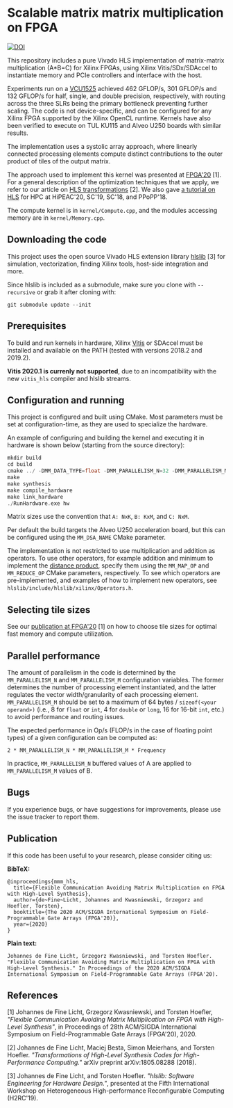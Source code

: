 Scalable matrix matrix multiplication on FPGA
=============================================

[![DOI](https://zenodo.org/badge/DOI/10.5281/zenodo.3952084.svg)](https://doi.org/10.5281/zenodo.3952084)

This repository includes a pure Vivado HLS implementation of matrix-matrix
multiplication (A\*B=C) for Xilinx FPGAs, using Xilinx Vitis/SDx/SDAccel to instantiate memory
and PCIe controllers and interface with the host. 

Experiments run on a [VCU1525](https://www.xilinx.com/products/boards-and-kits/vcu1525-a.html)
achieved 462 GFLOP/s, 301 GFLOP/s and 132 GFLOP/s for half, single, and double
precision, respectively, with routing across the three SLRs being the primary
bottleneck preventing further scaling. The code is not device-specific, and can
be configured for any Xilinx FPGA supported by the Xilinx OpenCL runtime.
Kernels have also been verified to execute on TUL KU115 and Alveo U250 boards
with similar results.

The implementation uses a systolic array approach, where linearly connected
processing elements compute distinct contributions to the outer product of tiles
of the output matrix. 

The approach used to implement this kernel was presented at [FPGA'20](https://spcl.inf.ethz.ch/Publications/.pdf/gemm-fpga.pdf) [1].
For a general description of the optimization techniques that we apply, we refer to our article on
[HLS transformations](https://spcl.inf.ethz.ch/Publications/.pdf/hls-transformations.pdf) [2].
We also gave [a tutorial on HLS](https://spcl.inf.ethz.ch/Teaching/hls-tutorial/) for HPC at HiPEAC'20, SC'19, SC'18, and PPoPP'18.

The compute kernel is in `kernel/Compute.cpp`, and the modules accessing memory
are in `kernel/Memory.cpp`.

Downloading the code
--------------------

This project uses the open source Vivado HLS extension library
[hlslib](https://github.com/definelicht/hlslib) [3] for simulation, vectorization,
finding Xilinx tools, host-side integration and more.

Since hlslib is included as a submodule, make sure you clone with `--recursive`
or grab it after cloning with:

```
git submodule update --init 
```

Prerequisites
-------------

To build and run kernels in hardware, Xilinx
[Vitis](https://www.xilinx.com/support/download/index.html/content/xilinx/en/downloadNav/vitis.html) or SDAccel
must be installed and available on the PATH (tested with versions 2018.2 and 2019.2).

**Vitis 2020.1 is currenly not supported**, due to an incompatibility with the new `vitis_hls` compiler and hlslib streams.

Configuration and running
-------------------------

This project is configured and built using CMake. Most parameters must be set at
configuration-time, as they are used to specialize the hardware.

An example of configuring and building the kernel and executing it in hardware
is shown below (starting from the source directory):

```cpp
mkdir build
cd build
cmake ../ -DMM_DATA_TYPE=float -DMM_PARALLELISM_N=32 -DMM_PARALLELISM_M=8 -DMM_MEMORY_TILE_SIZE_N=512 -DMM_MEMORY_TILE_SIZE_M=512
make
make synthesis
make compile_hardware 
make link_hardware
./RunHardware.exe hw
```

Matrix sizes use the convention that `A: NxK`, `B: KxM`, and `C: NxM`.

Per default the build targets the Alveo U250 acceleration board, but this can be configured using the `MM_DSA_NAME` CMake parameter.

The implementation is not restricted to use multiplication and addition as
operators. To use other operators, for example addition and minimum to implement
the [distance
product](https://en.wikipedia.org/wiki/Min-plus_matrix_multiplication), specify
them using the `MM_MAP_OP` and `MM_REDUCE_OP` CMake parameters, respectively. To
see which operators are pre-implemented, and examples of how to implement new
operators,  see `hlslib/include/hlslib/xilinx/Operators.h`.

Selecting tile sizes
--------------------

See our [publication at FPGA'20](https://spcl.inf.ethz.ch/Publications/.pdf/gemm-fpga.pdf) [1] on how to choose tile sizes for optimal fast memory and compute utilization.

Parallel performance
--------------------

The amount of parallelism in the code is determined by the `MM_PARALLELISM_N`
and `MM_PARALLELISM_M` configuration variables. The former determines the number
of processing element instantiated, and the latter regulates the vector
width/granularity of each processing element.
`MM_PARALLELISM_M` should be set to a maximum of 64 bytes / `sizeof(<your operand>)` (i.e., 8 for `float` or `int`, 4 for `double` or `long`, 16 for 16-bit `int`, etc.) to avoid performance and routing issues.

The expected performance in Op/s (FLOP/s in the case of floating point types) of
a given configuration can be computed as:

`2 * MM_PARALLELISM_N * MM_PARALLELISM_M * Frequency`

In practice, `MM_PARALLELISM_N` buffered values of A are applied to
`MM_PARALLELISM_M` values of B. 

Bugs
----

If you experience bugs, or have suggestions for improvements, please use the
issue tracker to report them.

Publication
-----------

If this code has been useful to your research, please consider citing us:

**BibTeX:**
```
@inproceedings{mmm_hls,
  title={Flexible Communication Avoiding Matrix Multiplication on FPGA with High-Level Synthesis},
  author={de~Fine~Licht, Johannes and Kwasniewski, Grzegorz and Hoefler, Torsten},
  booktitle={The 2020 ACM/SIGDA International Symposium on Field-Programmable Gate Arrays (FPGA'20)},
  year={2020}
}
```

**Plain text:**
```
Johannes de Fine Licht, Grzegorz Kwasniewski, and Torsten Hoefler. "Flexible Communication Avoiding Matrix Multiplication on FPGA with High-Level Synthesis." In Proceedings of the 2020 ACM/SIGDA International Symposium on Field-Programmable Gate Arrays (FPGA'20).
```

References
----------

[1] Johannes de Fine Licht, Grzegorz Kwasniewski, and Torsten Hoefler, _"Flexible Communication Avoiding Matrix Multiplication on FPGA with High-Level Synthesis"_, in Proceedings of 28th ACM/SIGDA International Symposium on Field-Programmable Gate Arrays (FPGA'20), 2020.

[2] Johannes de Fine Licht, Maciej Besta, Simon Meierhans, and Torsten Hoefler. _"Transformations of High-Level Synthesis Codes for High-Performance Computing."_ arXiv preprint arXiv:1805.08288 (2018).

[3] Johannes de Fine Licht, and Torsten Hoefler. _"hlslib: Software Engineering for Hardware Design."_, presented at the Fifth International Workshop on
Heterogeneous High-performance Reconfigurable Computing (H2RC'19).
